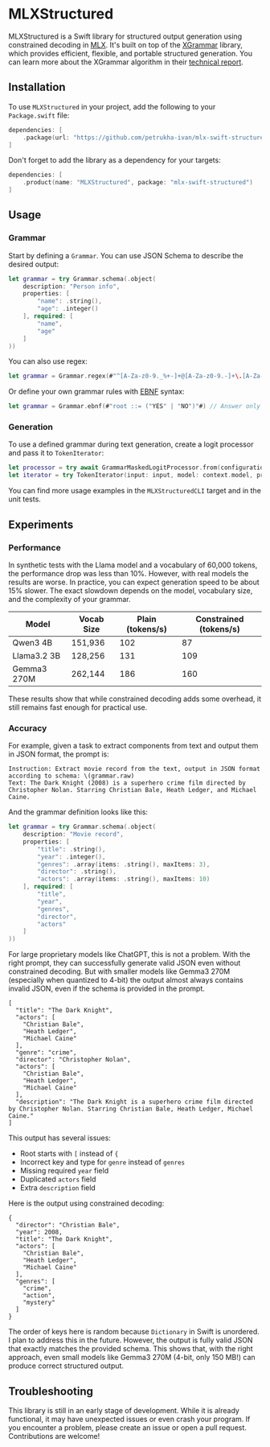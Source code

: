 # MLXStructured

MLXStructured is a Swift library for structured output generation using constrained decoding in [MLX](https://github.com/ml-explore/mlx-swift). It's built on top of the [XGrammar](https://github.com/mlc-ai/xgrammar) library, which provides efficient, flexible, and portable structured generation. You can learn more about the XGrammar algorithm in their [technical report](https://arxiv.org/abs/2411.15100).

## Installation

To use `MLXStructured` in your project, add the following to your `Package.swift` file:

```swift
dependencies: [
    .package(url: "https://github.com/petrukha-ivan/mlx-swift-structured", from: "0.0.1")
]
```

Don't forget to add the library as a dependency for your targets:

```swift
dependencies: [
    .product(name: "MLXStructured", package: "mlx-swift-structured")
]               
```

## Usage

### Grammar

Start by defining a `Grammar`. You can use JSON Schema to describe the desired output:

```swift
let grammar = try Grammar.schema(.object(
    description: "Person info",
    properties: [
        "name": .string(),
        "age": .integer()
    ], required: [
        "name",
        "age"
    ]
))
```

You can also use regex:

```swift
let grammar = Grammar.regex(#"^[A-Za-z0-9._%+-]+@[A-Za-z0-9.-]+\.[A-Za-z]{2,}$"#) // Simple email regex
```

Or define your own grammar rules with [EBNF](https://en.wikipedia.org/wiki/Extended_Backus–Naur_form) syntax:

```swift
let grammar = Grammar.ebnf(#"root ::= ("YES" | "NO")"#) // Answer only "YES" or "NO"
```

### Generation

To use a defined grammar during text generation, create a logit processor and pass it to `TokenIterator`:

```swift
let processor = try await GrammarMaskedLogitProcessor.from(configuration: context.configuration, grammar: grammar)
let iterator = try TokenIterator(input: input, model: context.model, processor: processor, sampler: sampler, maxTokens: 256)
```

You can find more usage examples in the `MLXStructuredCLI` target and in the unit tests.

## Experiments

### Performance

In synthetic tests with the Llama model and a vocabulary of 60,000 tokens, the performance drop was less than 10%. However, with real models the results are worse. In practice, you can expect generation speed to be about 15% slower.
The exact slowdown depends on the model, vocabulary size, and the complexity of your grammar.

| Model | Vocab Size | Plain (tokens/s) | Constrained (tokens/s) |
| - | - | - | - |
| Qwen3 4B | 151,936 | 102 | 87 |
| Llama3.2 3B | 128,256 | 131 | 109 |
| Gemma3 270M | 262,144 | 186 | 160 |

These results show that while constrained decoding adds some overhead, it still remains fast enough for practical use.

### Accuracy

For example, given a task to extract components from text and output them in JSON format, the prompt is:

```plain
Instruction: Extract movie record from the text, output in JSON format according to schema: \(grammar.raw)
Text: The Dark Knight (2008) is a superhero crime film directed by Christopher Nolan. Starring Christian Bale, Heath Ledger, and Michael Caine.
```

And the grammar definition looks like this:

```swift
let grammar = try Grammar.schema(.object(
    description: "Movie record",
    properties: [
        "title": .string(),
        "year": .integer(),
        "genres": .array(items: .string(), maxItems: 3),
        "director": .string(),
        "actors": .array(items: .string(), maxItems: 10)
    ], required: [
        "title",
        "year",
        "genres",
        "director",
        "actors"
    ]
))
```

For large proprietary models like ChatGPT, this is not a problem. With the right prompt, they can successfully generate valid JSON even without constrained decoding. But with smaller models like Gemma3 270M (especially when quantized to 4-bit) the output almost always contains invalid JSON, even if the schema is provided in the prompt.

```plain
[
  "title": "The Dark Knight",
  "actors": [
    "Christian Bale",
    "Heath Ledger",
    "Michael Caine"
  ],
  "genre": "crime",
  "director": "Christopher Nolan",
  "actors": [
    "Christian Bale",
    "Heath Ledger",
    "Michael Caine"
  ],
  "description": "The Dark Knight is a superhero crime film directed by Christopher Nolan. Starring Christian Bale, Heath Ledger, Michael Caine."
]
```

This output has several issues:

- Root starts with `[` instead of `{`
- Incorrect key and type for `genre` instead of `genres`
- Missing required `year` field
- Duplicated `actors` field
- Extra `description` field

Here is the output using constrained decoding:

```plain
{
  "director": "Christian Bale",
  "year": 2008,
  "title": "The Dark Knight",
  "actors": [
    "Christian Bale",
    "Heath Ledger",
    "Michael Caine"
  ],
  "genres": [
    "crime",
    "action",
    "mystery"
  ]
}
```

The order of keys here is random because `Dictionary` in Swift is unordered. I plan to address this in the future. However, the output is fully valid JSON that exactly matches the provided schema. This shows that, with the right approach, even small models like Gemma3 270M (4-bit, only 150 MB!) can produce correct structured output.

## Troubleshooting

This library is still in an early stage of development. While it is already functional, it may have unexpected issues or even crash your program. If you encounter a problem, please create an issue or open a pull request. Contributions are welcome!
